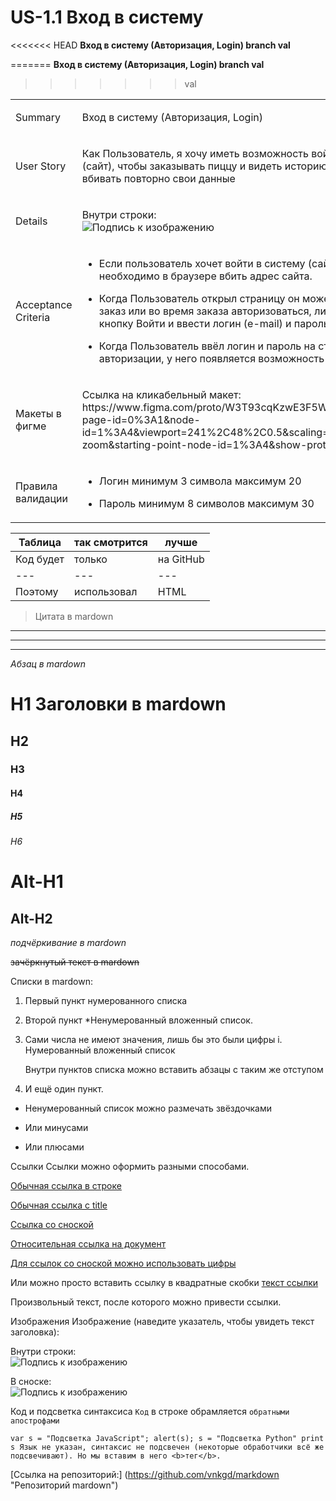 # US-1.1 Вход в систему

<<<<<<< HEAD
**Вход в систему (Авторизация, Login) branch val**

=======
**Вход в систему (Авторизация, Login) branch val**
>>>>>>> val

<table>
<tbody>
<tr>
<td style="text-align:left;"><p>Summary    </p></td>
<td style="text-align:left;"><p>Вход в систему (Авторизация, Login)      </p></td>
</tr>

<tr>
<td style="text-align:left;"><p>User Story    </p></td>
<td style="text-align:left;"><p>Как Пользователь, я хочу иметь возможность войти в систему (сайт), чтобы заказывать пиццу и видеть историю заказов и не вбивать повторно свои данные</p></td>
</tr>

<tr>
<td style="text-align:left;"><p>Details    </p></td>
<td style="text-align:left;"><p>

<!-- ![Макет](../login.png "Логин") -->

<!-- [image]: ../login.png "Логин" -->

<!-- (../login.png) -->

Внутри строки:  
![Подпись к изображению](../login.png "Описание изображения")

</p></td>
</tr>

<tr>
<td style="text-align:left;"><p>Acceptance Criteria</p></td>
<td style="text-align:left;">
<p>

+ Если пользователь хочет войти в систему (сайт), ему необходимо в браузере вбить адрес сайта.

+ Когда Пользователь открыл страницу он может сразу сделать заказ или во время заказа авторизоваться, либо сразу нажать кнопку Войти и ввести логин (e-mail) и пароль.

+ Когда Пользователь ввёл логин и пароль на странице авторизации, у него появляется возможность заказа пиццы.
</p>
</td>
</tr>

<tr>
<td style="text-align:left;"><p>Макеты в фигме   </p></td>
<td style="text-align:left;"><p>Ссылка на кликабельный макет: https://www.figma.com/proto/W3T93cqKzwE3F5W6koNzyR/Untitled?page-id=0%3A1&node-id=1%3A4&viewport=241%2C48%2C0.5&scaling=min-zoom&starting-point-node-id=1%3A4&show-proto-sidebar=1</p></td>
</tr>

<tr>
<td style="text-align:left;"><p>Правила валидации    </p></td>
<td style="text-align:left;"><p>

- Логин минимум 3 символа максимум 20

- Пароль минимум 8 символов максимум 30
</p></td>
</tr>

</tbody>
</table>

Таблица | так смотрится | лучше
--- | --- | ---
Код будет | только | на GitHub
--- | --- | ---
Поэтому | использовал | HTML

> Цитата в mardown
---
***
___

*Абзац в mardown*


# H1 Заголовки в mardown
## H2
### H3
#### H4
##### H5
###### H6

Alt-H1
======

Alt-H2
------

_подчёркивание в mardown_

~~зачёркнутый текст в mardown~~

Списки в mardown:

1. Первый пункт нумерованного списка
2. Второй пункт
    *Ненумерованный вложенный список.
3. Сами числа не имеют значения, лишь бы это были цифры
    i. Нумерованный вложенный список

    Внутри пунктов списка можно вставить абзацы с таким же отступом

4. И ещё один пункт.

* Ненумерованный список можно размечать звёздочками
- Или минусами
+ Или плюсами

Ссылки
Ссылки можно оформить разными способами.

[Обычная ссылка в строке](https://www.google.com)

[Обычная ссылка с title](https://www.google.com "Сайт Google")

[Ссылка со сноской][Произвольный регистронезависимый текст]

[Относительная ссылка на документ](../blob/master/LICENSE)

[Для ссылок со сноской можно использовать цифры][1]

Или можно просто вставить ссылку в квадратные скобки [текст ссылки]

Произвольный текст, после которого можно привести ссылки.

[произвольный регистронезависимый текст]: https://www.mozilla.org
[1]: http://slashdot.org
[текст ссылки]: http://www.reddit.com

Изображения
Изображение (наведите указатель, чтобы увидеть текст заголовка):

Внутри строки:  
![Подпись к изображению](https://habrastorage.org/webt/5b/28/0e/5b280e70928fa813479524.png "Описание изображения")

В сноске:  
![Подпись к изображению][image]

[image]: https://habrastorage.org/webt/5b/28/0e/5b280e70928fa813479524.png "Описание изображения"

Код и подсветка синтаксиса
`Код` в строке обрамляется `обратными апострофами`

`var s = "Подсветка JavaScript";
alert(s);
s = "Подсветка Python"
print s
Язык не указан, синтаксис не подсвечен (некоторые обработчики всё же подсвечивают).
Но мы вставим в него <b>тег</b>.
`

[Ссылка на репозиторий:] (https://github.com/vnkgd/markdown "Репозиторий mardown")
